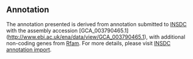 
Annotation
----------

The annotation presented is derived from annotation submitted to
[INSDC](http://www.insdc.org) with the assembly accession [GCA\_003790465.1]
(http://www.ebi.ac.uk/ena/data/view/GCA_003790465.1),
with additional non-coding genes from
[Rfam](http://rfam.xfam.org/). For more details, please visit [INSDC
annotation import](http://ensemblgenomes.org/info/data/insdc_annotation).
